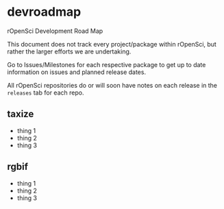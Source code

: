 devroadmap
==========

rOpenSci Development Road Map

This document does not track every project/package within rOpenSci,
but rather the larger efforts we are undertaking.

Go to Issues/Milestones for each respective package to get up
to date information on issues and planned release dates.

All rOpenSci repositories do or will soon have notes on each
release in the `releases` tab for each repo.

## taxize

* thing 1
* thing 2
* thing 3

## rgbif

* thing 1
* thing 2
* thing 3
